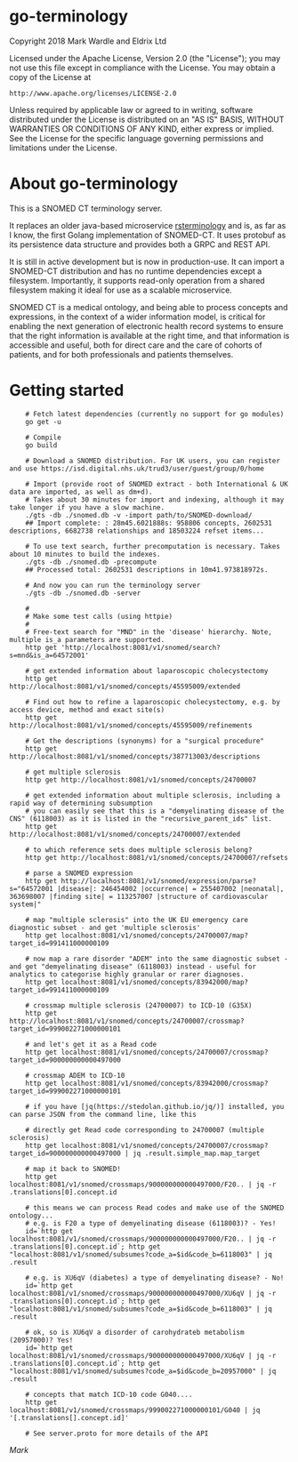 go-terminology
==============

Copyright 2018 Mark Wardle and Eldrix Ltd

Licensed under the Apache License, Version 2.0 (the "License");
you may not use this file except in compliance with the License.
You may obtain a copy of the License at

    http://www.apache.org/licenses/LICENSE-2.0

Unless required by applicable law or agreed to in writing, software
distributed under the License is distributed on an "AS IS" BASIS,
WITHOUT WARRANTIES OR CONDITIONS OF ANY KIND, either express or implied.
See the License for the specific language governing permissions and
limitations under the License.


# About go-terminology

This is a SNOMED CT terminology server. 

It replaces an older java-based microservice [rsterminology](https://github.com/wardle/rsterminology) and is, as far as I know, the first Golang implementation of SNOMED-CT. It uses protobuf as its persistence data structure and provides both a GRPC and REST API.

It is still in active development but is now in production-use. It can import a SNOMED-CT distribution and has no runtime dependencies except a filesystem. Importantly, it supports read-only operation from a shared filesystem making it ideal for use as a scalable microservice. 

SNOMED CT is a medical ontology, and being able to process concepts and expressions, in the context of a wider information model, is critical for enabling the next generation of electronic health record systems to ensure that the right information is available at the right time, and that information is accessible and useful, both for direct care and the care of cohorts of patients, and for both professionals and patients themselves.

# Getting started
```
    # Fetch latest dependencies (currently no support for go modules)
	go get -u
	
	# Compile
	go build
	
    # Download a SNOMED distribution. For UK users, you can register and use https://isd.digital.nhs.uk/trud3/user/guest/group/0/home

	# Import (provide root of SNOMED extract - both International & UK data are imported, as well as dm+d). 
    # Takes about 30 minutes for import and indexing, although it may take longer if you have a slow machine.
	./gts -db ./snomed.db -v -import path/to/SNOMED-download/
	## Import complete: : 28m45.6021888s: 958806 concepts, 2602531 descriptions, 6682738 relationships and 18503224 refset items...

	# To use text search, further precomputation is necessary. Takes about 10 minutes to build the indexes.
	./gts -db ./snomed.db -precompute
	## Processed total: 2602531 descriptions in 10m41.973818972s.

    # And now you can run the terminology server 
    ./gts -db ./snomed.db -server

    #
    # Make some test calls (using httpie)
	#
    # Free-text search for "MND" in the 'disease' hierarchy. Note, multiple is_a parameters are supported.
    http get 'http://localhost:8081/v1/snomed/search?s=mnd&is_a=64572001'
	
	# get extended information about laparoscopic cholecystectomy
	http get http://localhost:8081/v1/snomed/concepts/45595009/extended

    # Find out how to refine a laparoscopic cholecystectomy, e.g. by access device, method and exact site(s)
    http get http://localhost:8081/v1/snomed/concepts/45595009/refinements
	
    # Get the descriptions (synonyms) for a "surgical procedure"
    http get http://localhost:8081/v1/snomed/concepts/387713003/descriptions
    
    # get multiple sclerosis
	http get http://localhost:8081/v1/snomed/concepts/24700007
	
    # get extended information about multiple sclerosis, including a rapid way of determining subsumption
    # you can easily see that this is a "demyelinating disease of the CNS" (6118003) as it is listed in the "recursive_parent_ids" list.
	http get http://localhost:8081/v1/snomed/concepts/24700007/extended
    
    # to which reference sets does multiple sclerosis belong?
   	http get http://localhost:8081/v1/snomed/concepts/24700007/refsets

    # parse a SNOMED expression
    http get http://localhost:8081/v1/snomed/expression/parse?s="64572001 |disease|: 246454002 |occurrence| = 255407002 |neonatal|,  363698007 |finding site| = 113257007 |structure of cardiovascular system|"

    # map "multiple sclerosis" into the UK EU emergency care diagnostic subset - and get 'multiple sclerosis'
    http get localhost:8081/v1/snomed/concepts/24700007/map?target_id=991411000000109

    # now map a rare disorder "ADEM" into the same diagnostic subset - and get "demyelinating disease" (6118003) instead - useful for analytics to categorise highly granular or rarer diagnoses.
    http get localhost:8081/v1/snomed/concepts/83942000/map?target_id=991411000000109

    # crossmap multiple sclerosis (24700007) to ICD-10 (G35X)
    http get http://localhost:8081/v1/snomed/concepts/24700007/crossmap?target_id=999002271000000101

    # and let's get it as a Read code
    http get localhost:8081/v1/snomed/concepts/24700007/crossmap?target_id=900000000000497000

    # crossmap ADEM to ICD-10
    http get localhost:8081/v1/snomed/concepts/83942000/crossmap?target_id=999002271000000101

    # if you have [jq(https://stedolan.github.io/jq/)] installed, you can parse JSON from the command line, like this
    
    # directly get Read code corresponding to 24700007 (multiple sclerosis)
    http get localhost:8081/v1/snomed/concepts/24700007/crossmap?target_id=900000000000497000 | jq .result.simple_map.map_target

    # map it back to SNOMED!
    http get localhost:8081/v1/snomed/crossmaps/900000000000497000/F20.. | jq -r .translations[0].concept.id

    # this means we can process Read codes and make use of the SNOMED ontology...
    # e.g. is F20 a type of demyelinating disease (6118003)? - Yes!
    id=`http get localhost:8081/v1/snomed/crossmaps/900000000000497000/F20.. | jq -r .translations[0].concept.id`; http get "localhost:8081/v1/snomed/subsumes?code_a=$id&code_b=6118003" | jq .result

    # e.g. is XU6qV (diabetes) a type of demyelinating disease? - No!
    id=`http get localhost:8081/v1/snomed/crossmaps/900000000000497000/XU6qV | jq -r .translations[0].concept.id`; http get "localhost:8081/v1/snomed/subsumes?code_a=$id&code_b=6118003" | jq .result

    # ok, so is XU6qV a disorder of carohydrateb metabolism (20957000)? Yes!
    id=`http get localhost:8081/v1/snomed/crossmaps/900000000000497000/XU6qV | jq -r .translations[0].concept.id`; http get "localhost:8081/v1/snomed/subsumes?code_a=$id&code_b=20957000" | jq .result

    # concepts that match ICD-10 code G040....
    http get localhost:8081/v1/snomed/crossmaps/999002271000000101/G040 | jq '[.translations[].concept.id]'

	# See server.proto for more details of the API
```

*Mark*